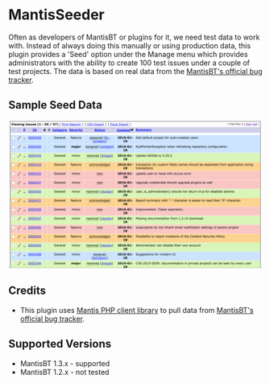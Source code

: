 # MantisSeeder

Often as developers of MantisBT or plugins for it, we need test data to work
with.  Instead of always doing this manually or using production data, this
plugin provides a 'Seed' option under the Manage menu which provides
administrators with the ability to create 100 test issues under a couple of 
test projects.  The data is based on real data from the
[MantisBT's official bug tracker](https://www.mantisbt.org/bugs/).

## Sample Seed Data

![Sample Seed Data](wiki/sample_seed_data.png "Sample Seed Data")

## Credits

- This plugin uses [Mantis PHP client library](https://github.com/mantishub/mantis-php-client)
  to pull data from [MantisBT's official bug tracker](https://www.mantisbt.org/bugs/).

## Supported Versions

- MantisBT 1.3.x - supported
- MantisBT 1.2.x - not tested
